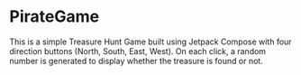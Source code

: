 # PirateGame
This is a simple Treasure Hunt Game built using Jetpack Compose with four direction buttons (North, South, East, West). On each click, a random number is generated to display whether the treasure is found or not.
